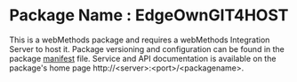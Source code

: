 # Package Name : EdgeOwnGIT4HOST
This is a webMethods package and requires a webMethods Integration Server to host it. Package versioning and configuration can be found in the package [manifest](./EdgeOwnGIT4HOST/manifest.v3) file. Service and API documentation is available on the package's home page http://&lt;server&gt;:&lt;port&gt;/&lt;packagename>.
